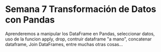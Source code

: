 # Semana 7 Transformación de Datos con Pandas

Aprenderemos a manipular los DataFrame en Pandas, seleccionar datos, uso de la funcion apply, drop, contruir dataframe "a mano", concatenar dataframe, Join DataFrames, entre muchas otras cosas...